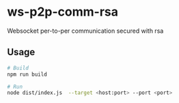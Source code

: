 # ws-p2p-comm-rsa

Websocket per-to-per communication secured with rsa 

## Usage

```sh
# Build
npm run build

# Run
node dist/index.js  --target <host:port> --port <port>
```